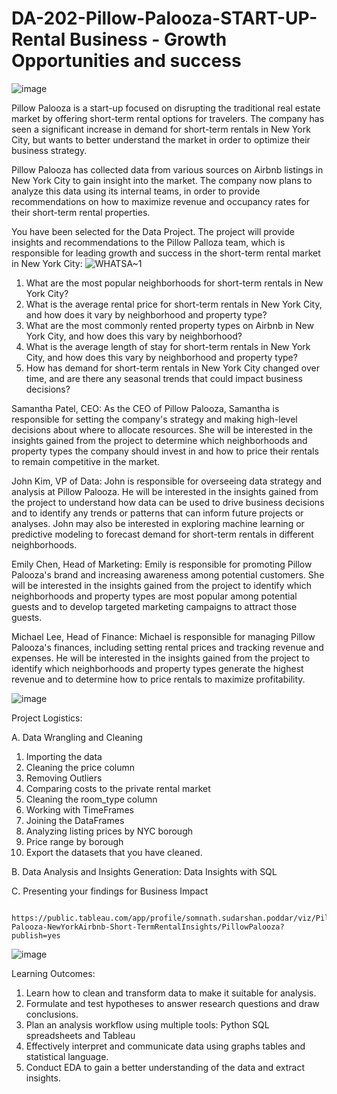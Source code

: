 # DA-202-Pillow-Palooza-START-UP-Rental Business - Growth Opportunities and success
  
   ![image](https://github.com/SOMPODDA/DA-202-Pillow-Palooza-Project-VI/assets/70188796/96f128e9-7b35-4b0a-8507-a30c7a471c59)

Pillow Palooza is a start-up focused on disrupting the traditional real estate market by offering short-term rental options for travelers. The company has seen a significant increase in demand for short-term rentals in New York City, but wants to better understand the market in order to optimize their business strategy.
                                   
Pillow Palooza has collected data from various sources on Airbnb listings in New York City to gain insight into the market. The company now plans to analyze this data using its internal teams, in order to provide recommendations on how to maximize revenue and occupancy rates for their short-term rental properties.

You have been selected for the Data Project. The project will provide insights and recommendations to the Pillow Palloza team, which is responsible for leading growth and success in the short-term rental market in New York City:
                                     ![WHATSA~1](https://github.com/SOMPODDA/DA-202-Pillow-Palooza-Project-VI/assets/70188796/d253ff39-7582-4b6f-891b-a3cc4bd9722e)

1. What are the most popular neighborhoods for short-term rentals in New York City?
2. What is the average rental price for short-term rentals in New York City, and how does it vary by neighborhood and property type?
3. What are the most commonly rented property types on Airbnb in New York City, and how does this vary by neighborhood?
4. What is the average length of stay for short-term rentals in New York City, and how does this vary by neighborhood and property type?
5. How has demand for short-term rentals in New York City changed over time, and are there any seasonal trends that could impact business decisions? 

     

Samantha Patel, CEO: As the CEO of Pillow Palooza, Samantha is responsible for setting the company's strategy and making high-level decisions about where to allocate resources. She will be interested in the insights gained from the project to determine which neighborhoods and property types the company should invest in and how to price their rentals to remain competitive in the market.

John Kim, VP of Data: John is responsible for overseeing data strategy and analysis at Pillow Palooza. He will be interested in the insights gained from the project to understand how data can be used to drive business decisions and to identify any trends or patterns that can inform future projects or analyses. John may also be interested in exploring machine learning or predictive modeling to forecast demand for short-term rentals in different neighborhoods.

Emily Chen, Head of Marketing: Emily is responsible for promoting Pillow Palooza's brand and increasing awareness among potential customers. She will be interested in the insights gained from the project to identify which neighborhoods and property types are most popular among potential guests and to develop targeted marketing campaigns to attract those guests.

Michael Lee, Head of Finance: Michael is responsible for managing Pillow Palooza's finances, including setting rental prices and tracking revenue and expenses. He will be interested in the insights gained from the project to identify which neighborhoods and property types generate the highest revenue and to determine how to price rentals to maximize profitability.

   ![image](https://github.com/SOMPODDA/DA-202-Pillow-Palooza-Project-VI/assets/70188796/10f2906f-1123-44c2-9fdf-f74296b93019)


Project Logistics:

A. Data Wrangling and Cleaning

   1. Importing the data
   2. Cleaning the price column
   3. Removing Outliers
   4. Comparing costs to the private rental market
   5. Cleaning the room_type column
   6. Working with TimeFrames
   7. Joining the DataFrames
   8. Analyzing listing prices by NYC borough
   9. Price range by borough
   10. Export the datasets that you have cleaned.
  
B. Data Analysis and Insights Generation: Data Insights with SQL

C. Presenting your findings for Business Impact

              https://public.tableau.com/app/profile/somnath.sudarshan.poddar/viz/Pillow-Palooza-NewYorkAirbnb-Short-TermRentalInsights/PillowPalooza?publish=yes

   ![image](https://github.com/SOMPODDA/DA-202-Pillow-Palooza-Project-VI/assets/70188796/b2763d08-1f04-46d3-ac46-cb1a4917e474)


Learning Outcomes:

1. Learn how to clean and transform data to make it suitable for analysis.
2. Formulate and test hypotheses to answer research questions and draw conclusions.
3. Plan an analysis workflow using multiple tools: Python SQL spreadsheets and Tableau
4. Effectively interpret and communicate data using graphs tables and statistical language.
5. Conduct EDA to gain a better understanding of the data and extract insights.
